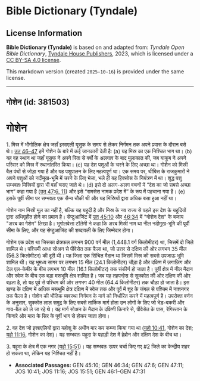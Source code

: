 # Bible Dictionary (Tyndale)

## License Information

**Bible Dictionary (Tyndale)** is based on and adapted from: _Tyndale Open Bible Dictionary_, [Tyndale House Publishers](https://tyndaleopenresources.com/), 2023, which is licensed under a [CC BY-SA 4.0 license](https://creativecommons.org/licenses/by-sa/4.0/legalcode.en).

This markdown version (created `2025-10-16`) is provided under the same license.



--------------------------------

## गोशेन (id: 381503)

गोशेन
=====

1\. मिस्र में भौगोलिक क्षेत्र जहाँ इस्राएली यूसुफ के समय से लेकर निर्गमन तक अपने प्रवास के दौरान बसे थे। [उत् 46–47](https://ref.ly/Gen46:1-Gen47:31) हमें गोशेन के बारे में कई जानकारी देती है: (a) यह मिस्र का एक निश्चित भाग था। (b) यह वह स्थान था जहाँ यूसुफ ने अपने पिता से वर्षों के अलगाव के बाद मुलाकात की, जब याकूब ने अपने परिवार को मिस्र में स्थानांतरित किया। (c) यह देश पशुओं के चरने के लिए अच्छा था। गोशेन को मिस्री बैल पंथों से जोड़ा गया है और यह पशुपालन के लिए महत्वपूर्ण था। एक समय पर, थीबिस के राजकुमारों ने अपने पशुओं को नदीमुख\-भूमि में चरने के लिए भेजा, भले ही यह हिक्सोस के नियंत्रण में था। शुद्ध पशु सम्भवतः मिस्रियों द्वारा भी वहाँ चराए जाते थे। (d) इसे दो अलग\-अलग वचनों में “देश का जो सबसे अच्छा भाग” कहा गया है ([उत् 47:6, 11](https://ref.ly/Gen47:6,Gen47:11)) और इसे “रामसेस नामक प्रदेश में” के रूप में पहचाना गया है। (e) इसके पूर्वी सीमा पर सम्भवतः एक सैन्य चौकी थी और यह मिस्रियों द्वारा अधिक बसा हुआ नहीं था।

गोशेन नाम मिस्री मूल का नहीं है, बल्कि यह यहूदी है और मिस्र के नव राज्य से पहले इस देश के यहूदियों द्वारा अधिगृहीत होने का प्रमाण है। सेप्टुआजिंट में [उत् 45:10](https://ref.ly/Gen45:10) और [46:34](https://ref.ly/Gen46:34) में "गोशेन देश" के बजाय "अरब का गेशेम" लिखा है। भूगोलवेत्ता टॉलेमी ने कहा कि अरब मिस्री नाम था नील नदीमुख\-भूमि की पूर्वी सीमा के लिए, और यह सेप्टुआजिंट की शब्दावली के लिए जिम्मेदार होगा।

गोशेन एक प्रदेश था जिसका क्षेत्रफल लगभग 900 वर्ग मील (1,448\.1 वर्ग किलोमीटर) था, जिसमें दो जिले शामिल थे। पश्चिमी आधा सोअन से पीवेसेत तक फैला था, जो उत्तर से दक्षिण की ओर लगभग 35 मील (56\.3 किलोमीटर) की दूरी थी। यह जिला एक सिंचित मैदान था जिसमें मिस्र की सबसे उपजाऊ भूमि शामिल थी। यह भूमध्य सागर पर लगभग 15 मील (24\.1 किलोमीटर) चौड़ा है और दक्षिण में ज़गाज़िग और टेल एल\-केबीर के बीच लगभग 10 मील (16\.1 किलोमीटर) तक संकीर्ण हो जाता है। पूर्वी क्षेत्र में नील मैदान और स्वेज के बीच एक बड़ा मरूभूमि क्षेत्र शामिल है। जब यह तहपन्हेस से सुक्कोत की ओर दक्षिण की ओर बढ़ता है, तो यह पूर्व से पश्चिम की ओर लगभग 40 मील (64\.4 किलोमीटर) तक चौड़ा हो जाता है। इस खण्ड के दक्षिण में अधिक मरूभूमि क्षेत्र दक्षिण में स्वेज तक और पूर्व में शूर के जंगल से पश्चिम में नाशनगर तक फैला है। गोशेन की भौतिक व्यवस्था निर्गमन के मार्ग को निर्धारित करने में महत्वपूर्ण है। उपरोक्त वर्णन के अनुसार, सुक्कोत लाल समुद्र के लिए सबसे तार्किक मार्ग होता उन लोगों के लिए जो भेड़\-बकरी और गाय\-बैल को ले जा रहे थे। यह मार्ग सोअन के मैदान के दक्षिणी किनारे से, पीवेसेत के पास, रेगिस्तान के किनारे और मारा के सिर के पूर्वी भाग से होकर जाता होगा।

2\. वह देश जो इस्राएलियों द्वारा यहोशू के अधीन मार कर कब्जा किया गया था ([यहो 10:41](https://ref.ly/Josh10:41), गोशेन का देश; [यहो 11:16](https://ref.ly/Josh11:16), गोशेन का देश)। यह सम्भवतः यहूदा के पहाड़ी देश में हेब्रोन और दक्षिण देश के बीच था।

3\. यहूदा के क्षेत्र में एक नगर ([यहो 15:51](https://ref.ly/Josh15:51))। यह सम्भवतः ऊपर चर्चा किए गए \#2 जिले का केन्द्रीय शहर हो सकता था, लेकिन यह निश्चित नहीं है।

* **Associated Passages:** GEN 45:10; GEN 46:34; GEN 47:6; GEN 47:11; JOS 10:41; JOS 11:16; JOS 15:51; GEN 46:1–GEN 47:31

